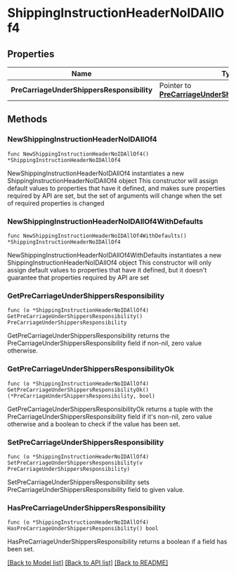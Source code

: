 # ShippingInstructionHeaderNoIDAllOf4

## Properties

Name | Type | Description | Notes
------------ | ------------- | ------------- | -------------
**PreCarriageUnderShippersResponsibility** | Pointer to [**PreCarriageUnderShippersResponsibility**](PreCarriageUnderShippersResponsibility.md) |  | [optional] 

## Methods

### NewShippingInstructionHeaderNoIDAllOf4

`func NewShippingInstructionHeaderNoIDAllOf4() *ShippingInstructionHeaderNoIDAllOf4`

NewShippingInstructionHeaderNoIDAllOf4 instantiates a new ShippingInstructionHeaderNoIDAllOf4 object
This constructor will assign default values to properties that have it defined,
and makes sure properties required by API are set, but the set of arguments
will change when the set of required properties is changed

### NewShippingInstructionHeaderNoIDAllOf4WithDefaults

`func NewShippingInstructionHeaderNoIDAllOf4WithDefaults() *ShippingInstructionHeaderNoIDAllOf4`

NewShippingInstructionHeaderNoIDAllOf4WithDefaults instantiates a new ShippingInstructionHeaderNoIDAllOf4 object
This constructor will only assign default values to properties that have it defined,
but it doesn't guarantee that properties required by API are set

### GetPreCarriageUnderShippersResponsibility

`func (o *ShippingInstructionHeaderNoIDAllOf4) GetPreCarriageUnderShippersResponsibility() PreCarriageUnderShippersResponsibility`

GetPreCarriageUnderShippersResponsibility returns the PreCarriageUnderShippersResponsibility field if non-nil, zero value otherwise.

### GetPreCarriageUnderShippersResponsibilityOk

`func (o *ShippingInstructionHeaderNoIDAllOf4) GetPreCarriageUnderShippersResponsibilityOk() (*PreCarriageUnderShippersResponsibility, bool)`

GetPreCarriageUnderShippersResponsibilityOk returns a tuple with the PreCarriageUnderShippersResponsibility field if it's non-nil, zero value otherwise
and a boolean to check if the value has been set.

### SetPreCarriageUnderShippersResponsibility

`func (o *ShippingInstructionHeaderNoIDAllOf4) SetPreCarriageUnderShippersResponsibility(v PreCarriageUnderShippersResponsibility)`

SetPreCarriageUnderShippersResponsibility sets PreCarriageUnderShippersResponsibility field to given value.

### HasPreCarriageUnderShippersResponsibility

`func (o *ShippingInstructionHeaderNoIDAllOf4) HasPreCarriageUnderShippersResponsibility() bool`

HasPreCarriageUnderShippersResponsibility returns a boolean if a field has been set.


[[Back to Model list]](../README.md#documentation-for-models) [[Back to API list]](../README.md#documentation-for-api-endpoints) [[Back to README]](../README.md)


